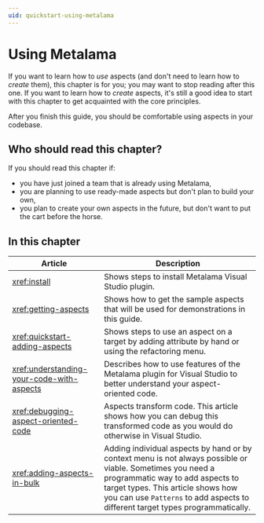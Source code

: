 ```yaml
---
uid: quickstart-using-metalama
---
```


# Using Metalama

If you want to learn how to _use_ aspects (and don't need to learn how to _create_ them), this chapter is for you; you may want to stop reading after this one. If you want to learn how to _create_ aspects, it's still a good idea to start with this chapter to get acquainted with the core principles.

After you finish this guide, you should be comfortable using aspects in your codebase.

## Who should read this chapter?

If you should read this chapter if:

* you have just joined a team that is already using Metalama,
* you are planning to use ready-made aspects but don't plan to build your own,
* you plan to create your own aspects in the future, but don't want to put the cart before the horse.


## In this chapter

|Article | Description
|--------|-------------
|<xref:install> | Shows steps to install Metalama Visual Studio plugin.
|<xref:getting-aspects> | Shows how to get the sample aspects that will be used for demonstrations in this guide.
|<xref:quickstart-adding-aspects> | Shows steps to use an aspect on a target by adding attribute by hand or using the refactoring menu.
|<xref:understanding-your-code-with-aspects>| Describes how to use features of the Metalama plugin for Visual Studio to better understand your aspect-oriented code.
|<xref:debugging-aspect-oriented-code> | Aspects transform code. This article shows how you can debug this transformed code as you would do otherwise in Visual Studio.
|<xref:adding-aspects-in-bulk>| Adding individual aspects by hand or by context menu is not always possible or viable. Sometimes you need a programmatic way to add aspects to target types. This article shows how you can use `Patterns` to add aspects to different target types programmatically.

